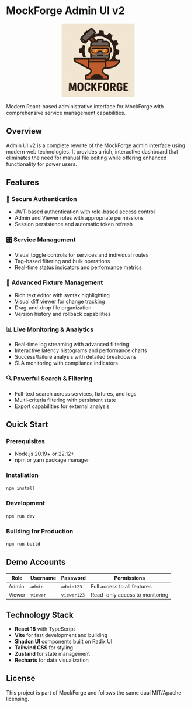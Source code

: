 # MockForge Admin UI v2

<p align="center">
  <img src="public/mockforge-logo.png" alt="MockForge Logo" width="200" />
</p>

Modern React-based administrative interface for MockForge with comprehensive service management capabilities.

## Overview

Admin UI v2 is a complete rewrite of the MockForge admin interface using modern web technologies. It provides a rich, interactive dashboard that eliminates the need for manual file editing while offering enhanced functionality for power users.

## Features

### 🔐 **Secure Authentication**
- JWT-based authentication with role-based access control
- Admin and Viewer roles with appropriate permissions  
- Session persistence and automatic token refresh

### 🎛️ **Service Management**
- Visual toggle controls for services and individual routes
- Tag-based filtering and bulk operations
- Real-time status indicators and performance metrics

### 📁 **Advanced Fixture Management**
- Rich text editor with syntax highlighting
- Visual diff viewer for change tracking
- Drag-and-drop file organization
- Version history and rollback capabilities

### 📊 **Live Monitoring & Analytics**
- Real-time log streaming with advanced filtering
- Interactive latency histograms and performance charts
- Success/failure analysis with detailed breakdowns
- SLA monitoring with compliance indicators

### 🔍 **Powerful Search & Filtering**
- Full-text search across services, fixtures, and logs
- Multi-criteria filtering with persistent state
- Export capabilities for external analysis

## Quick Start

### Prerequisites
- Node.js 20.19+ or 22.12+
- npm or yarn package manager

### Installation
```bash
npm install
```

### Development
```bash
npm run dev
```

### Building for Production
```bash
npm run build
```

## Demo Accounts

| Role | Username | Password | Permissions |
|------|----------|----------|-------------|
| Admin | `admin` | `admin123` | Full access to all features |
| Viewer | `viewer` | `viewer123` | Read-only access to monitoring |

## Technology Stack

- **React 18** with TypeScript
- **Vite** for fast development and building
- **Shadcn UI** components built on Radix UI
- **Tailwind CSS** for styling
- **Zustand** for state management
- **Recharts** for data visualization

## License

This project is part of MockForge and follows the same dual MIT/Apache licensing.
